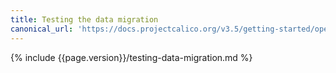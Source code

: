 ```yaml
---
title: Testing the data migration
canonical_url: 'https://docs.projectcalico.org/v3.5/getting-started/openstack/upgrade/test'
---
```


{% include {{page.version}}/testing-data-migration.md %}
